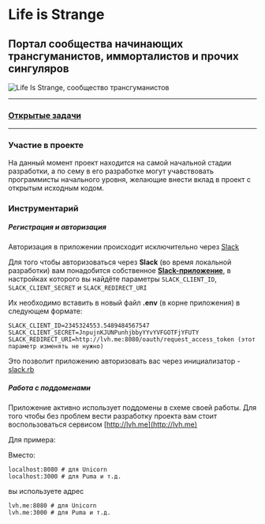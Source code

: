 # Life is Strange
## Портал сообщества начинающих трансгуманистов, имморталистов и прочих сингуляров

![Life Is Strange, сообщество трансгуманистов](https://raw.githubusercontent.com/riley-usagi/life_is_strange/master/docs/readme_promo_1.png)

---

### [Открытые задачи](https://github.com/riley-usagi/life_is_strange/issues)

---

### Участие в проекте

На данный момент проект находится на самой начальной стадии разработки, а по сему в его разработке могут учавствовать программисты начального уровня, желающие внести вклад в проект с открытым исходным кодом.

### Инструментарий

##### Регистрация и авторизация

Авторизация в приложении происходит исключительно через [Slack](https://slack.com/)

Для того чтобы авторизоваться через **Slack** (во время локальной разработки) вам понадобится собственное [**Slack-приложение**](https://api.slack.com/applications), в настройках которого вы найдёте параметры `SLACK_CLIENT_ID`, `SLACK_CLIENT_SECRET` и `SLACK_REDIRECT_URI`

Их необходимо вставить в новый файл **.env** (в корне приложения) в следующем формате:

```
SLACK_CLIENT_ID=2345324553.5489484567547
SLACK_CLIENT_SECRET=JnpujnKJUNPunhjbbyYYvYVFGOTFjYFUTY
SLACK_REDIRECT_URI=http://lvh.me:8080/oauth/request_access_token (этот параметр изменять не нужно)
```
Это позволит приложению авторизовать вас через инициализатор -  [slack.rb](https://github.com/riley-usagi/life_is_strange/blob/master/config/initializers/slack.rb)

##### Работа с поддоменами

Приложение активно использует поддомены в схеме своей работы.
Для того чтобы без проблем вести разработку проекта вам стоит воспользоваться сервисом [http://lvh.me](http://lvh.me)

Для примера:

Вместо:

```
localhost:8080 # для Unicorn
localhost:3000 # для Puma и т.д.
```

вы используете адрес


```
lvh.me:8080 # для Unicorn
lvh.me:3000 # для Puma и т.д.
```
